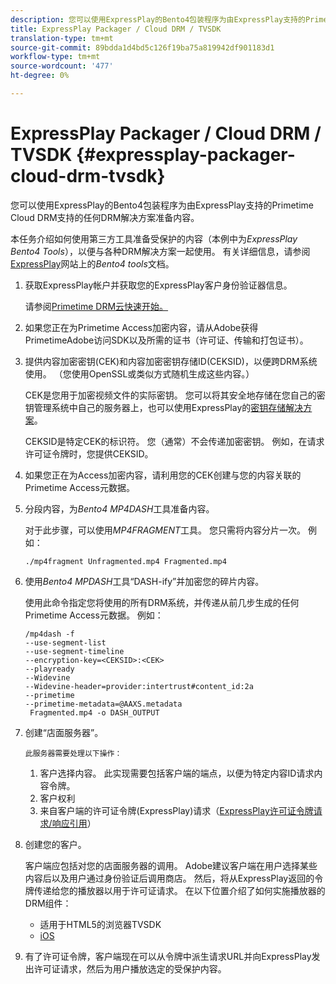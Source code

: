 ```yaml
---
description: 您可以使用ExpressPlay的Bento4包装程序为由ExpressPlay支持的Primetime Cloud DRM支持的任何DRM解决方案准备内容。
title: ExpressPlay Packager / Cloud DRM / TVSDK
translation-type: tm+mt
source-git-commit: 89bdda1d4bd5c126f19ba75a819942df901183d1
workflow-type: tm+mt
source-wordcount: '477'
ht-degree: 0%

---
```



# ExpressPlay Packager / Cloud DRM / TVSDK {#expressplay-packager-cloud-drm-tvsdk}

您可以使用ExpressPlay的Bento4包装程序为由ExpressPlay支持的Primetime Cloud DRM支持的任何DRM解决方案准备内容。

本任务介绍如何使用第三方工具准备受保护的内容（本例中为&#x200B;*ExpressPlay Bento4 Tools*），以便与各种DRM解决方案一起使用。 有关详细信息，请参阅[ExpressPlay](https://www.expressplay.com/developer/)网站上的&#x200B;*Bento4 tools*&#x200B;文档。
1. 获取ExpressPlay帐户并获取您的ExpressPlay客户身份验证器信息。

   请参阅[Primetime DRM云快速开始。](../../quick-start/quick-overview.md)
1. 如果您正在为Primetime Access加密内容，请从Adobe获得PrimetimeAdobe访问SDK以及所需的证书（许可证、传输和打包证书）。
1. 提供内容加密密钥(CEK)和内容加密密钥存储ID(CEKSID)，以便跨DRM系统使用。 （您使用OpenSSL或类似方式随机生成这些内容。）

   CEK是您用于加密视频文件的实际密钥。 您可以将其安全地存储在您自己的密钥管理系统中自己的服务器上，也可以使用ExpressPlay的[密钥存储解决方案](https://www.expressplay.com/developer/key-storage/)。

   CEKSID是特定CEK的标识符。 您（通常）不会传递加密密钥。 例如，在请求许可证令牌时，您提供CEKSID。

1. 如果您正在为Access加密内容，请利用您的CEK创建与您的内容关联的Primetime Access元数据。

1. 分段内容，为&#x200B;*Bento4 MP4DASH*&#x200B;工具准备内容。

   对于此步骤，可以使用&#x200B;*MP4FRAGMENT*&#x200B;工具。 您只需将内容分片一次。 例如：

   ```
   ./mp4fragment Unfragmented.mp4 Fragmented.mp4
   ```

1. 使用&#x200B;*Bento4 MPDASH*&#x200B;工具“DASH-ify”并加密您的碎片内容。

   使用此命令指定您将使用的所有DRM系统，并传递从前几步生成的任何Primetime Access元数据。 例如：

   ```
   /mp4dash -f  
   --use-segment-list  
   --use-segment-timeline  
   --encryption-key=<CEKSID>:<CEK>  
   --playready  
   --Widevine  
   --Widevine-header=provider:intertrust#content_id:2a  
   --primetime  
   --primetime-metadata=@AAXS.metadata 
    Fragmented.mp4 -o DASH_OUTPUT
   ```

1. 创建“店面服务器”。

       此服务器需要处理以下操作：
   
   1. 客户选择内容。 此实现需要包括客户端的端点，以便为特定内容ID请求内容令牌。
   1. 客户权利
   1. 来自客户端的许可证令牌(ExpressPlay)请求（[ExpressPlay许可证令牌请求/响应引用](../../license-token-req-resp-ref/license-req-resp-overview.md)）

1. 创建您的客户。

   客户端应包括对您的店面服务器的调用。 Adobe建议客户端在用户选择某些内容后以及用户通过身份验证后调用商店。 然后，将从ExpressPlay返回的令牌传递给您的播放器以用于许可证请求。 在以下位置介绍了如何实施播放器的DRM组件：

   * 适用于HTML5的浏览器TVSDK
   * [iOS](../../../../programming/tvsdk-3x-ios-prog/ios-3x-drm-content-security/ios-3x-apple-fairplay-tvsdk.md)

1. 有了许可证令牌，客户端现在可以从令牌中派生请求URL并向ExpressPlay发出许可证请求，然后为用户播放选定的受保护内容。
